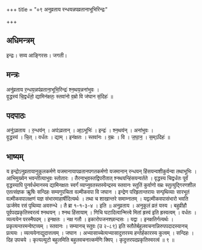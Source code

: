 +++
title = "०९ अनुव्रताय रन्धयन्नपव्रतानाभूभिरिन्द्रः"

+++
## अधिमन्त्रम्
इन्द्रः। सव्य आङ्गिरसः। जगती।

## मन्त्रः
अनु॑व्रताय र॒न्धय॒न्नप॑व्रताना॒भूभि॒रिन्द्रः॑ श्न॒थय॒न्नना॑भुवः ।  
वृ॒द्धस्य॑ चि॒द्वर्ध॑तो॒ द्यामिन॑क्षतः॒ स्तवा॑नो व॒म्रो वि ज॑घान सं॒दिहः॑ ॥

## पदपाठः
अनु॑ऽव्रताय । र॒न्धय॑न् । अप॑ऽव्रतान् । आ॒ऽभूभिः॑ । इन्द्रः॑ । श्न॒थय॑न् । अना॑भुवः ।  
वृ॒द्धस्य॑ । चि॒त् । वर्ध॑तः । द्याम् । इन॑क्षतः । स्तवा॑नः । व॒म्रः । वि । ज॒घा॒न॒ । स॒म्ऽदिहः॑ ॥

## भाष्यम्
य इन्द्रोऽनुव्रतायानुकूलकर्मणे यजमानायापव्रतानपगतकर्मणो यजमानान् रन्धयन् हिंसयन्वशीकुर्वन्वा तथाभूभिः । आभिमुख्येन भवन्तीत्याभुवः स्तोतारः । तैरनाभुवस्तद्विपरीतात् श्नथयन्हिंसयन्वर्तते । वृद्धस्य चिद्वर्धतः पूर्वं वृद्धस्यापि पुनर्वर्धमानस्य द्यामिनक्षतः स्वर्गं व्याप्नुवतस्तस्येन्द्रस्य स्तवानः स्तुतिं कुर्वाणो वम्रः स्तुत्युद्गिरणशील एतत्संज्ञक ऋुषिः सन्दिहः सम्यगुपचिता वल्मीकवपा वि जघान । इन्द्रेण परिहृतान्तरायः सन्पृथिव्याः सारभूतं वल्मीकवपालक्षणं यज्ञ संभारमाहार्षीदित्यर्थः । तथा च शाखान्तरे समाम्नातम् । यद्वल्मीकवपासंभारो भवति ऊर्जमेव रसं पृथिव्या अवरुन्धे । तै ब्रा १-१-३-४ । इति ॥ अनुव्रताय । अनुकूलं व्रतं यस्य । बहुव्रीहौ पूर्वपदप्रकृतिस्वरत्वं श्नथयन् । श्नथ हिंसायाम् । णिचि घटादित्वान्मित्त्वे मितां ह्रस्वं इति ह्रस्वत्वम् । वर्धतः । व्यत्ययेन परस्मैपदम् । इनक्षतः । नक्ष गतौ । इकारोपजनश्छान्दसः । यद्वा । इनक्षतिर्गत्यर्थः । प्रकृत्यन्तरमन्वेष्टव्यम् । स्तवानः । सम्यानच् स्तुवः (उ २-८९) इति स्तौतेर्बहुलवचनान्निरुपपदादस्यानच् प्रत्ययः । व्यत्ययेनाद्युदात्तत्वम् । जघान । अभ्यासाच्चेत्यभ्यासादुत्तरस्य हन्तेर्हकारस्य कुत्वम् । सन्दिहः । दिह उपचये । कृत्यल्युटो बहुलमिति बहुलवचनात्कर्मणि क्विप् । कृदुत्तरपदप्रकृतिस्वरत्वं ॥ ९ ॥